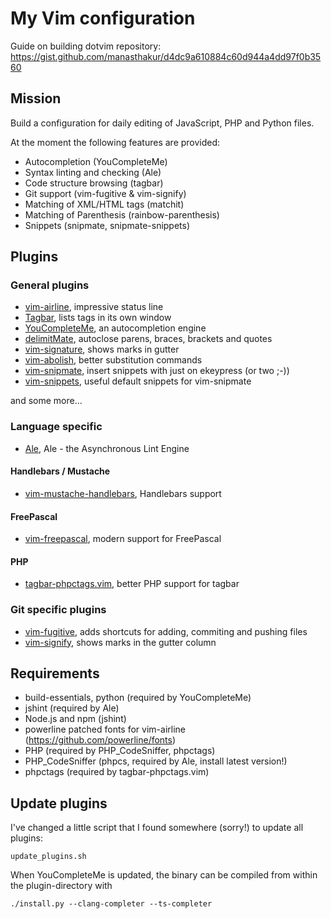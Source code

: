 # My Vim configuration

Guide on building dotvim repository: <https://gist.github.com/manasthakur/d4dc9a610884c60d944a4dd97f0b3560>

## Mission

Build a configuration for daily editing of JavaScript, PHP and Python files.

At the moment the following features are provided:

- Autocompletion (YouCompleteMe)
- Syntax linting and checking (Ale)
- Code structure browsing (tagbar)
- Git support (vim-fugitive & vim-signify)
- Matching of XML/HTML tags (matchit)
- Matching of Parenthesis (rainbow-parenthesis)
- Snippets (snipmate, snipmate-snippets)

## Plugins

### General plugins

- [vim-airline](https://github.com/vim-airline/vim-airline), impressive status
  line
- [Tagbar](https://github.com/majutsushi/tagbar), lists tags in its own window
- [YouCompleteMe](https://github.com/Valloric/YouCompleteMe), an autocompletion
  engine
- [delimitMate](https://github.com/Raimondi/delimitMate), autoclose parens,
  braces, brackets and quotes
- [vim-signature](https://github.com/kshenoy/vim-signature), shows marks in
  gutter
- [vim-abolish](https://github.com/tpope/tpope-vim-abolish.git), better
  substitution commands
- [vim-snipmate](https://github.com/garbas/vim-snipmate), insert snippets with
  just on ekeypress (or two ;-))
- [vim-snippets](https://github.com/honza/vim-snippets), useful default snippets
  for vim-snipmate

and some more...

### Language specific

- [Ale](https://github.com/w0rp/ale), Ale - the Asynchronous Lint Engine

#### Handlebars / Mustache

- [vim-mustache-handlebars](https://github.com/mustache/vim-mustache-handlebars),
  Handlebars support

#### FreePascal

- [vim-freepascal](https://github.com/boeckmann/vim-freepascal), modern support
  for FreePascal

#### PHP

- [tagbar-phpctags.vim](https://github.com/vim-php/tagbar-phpctags.vim), better
  PHP support for tagbar

### Git specific plugins

- [vim-fugitive](https://github.com/tpope/vim-fugitive), adds shortcuts for
  adding, commiting and pushing files
- [vim-signify](https://github.com/mhinz/vim-signify), shows marks in the
  gutter column

## Requirements

- build-essentials, python (required by YouCompleteMe)
- jshint (required by Ale)
- Node.js and npm (jshint)
- powerline patched fonts for vim-airline (<https://github.com/powerline/fonts>)
- PHP (required by PHP_CodeSniffer, phpctags)
- PHP_CodeSniffer (phpcs, required by Ale, install latest version!)
- phpctags (required by tagbar-phpctags.vim)

## Update plugins

I've changed a little script that I found somewhere (sorry!) to update all
plugins:

```
update_plugins.sh
```

When YouCompleteMe is updated, the binary can be compiled from within the
plugin-directory with

```
./install.py --clang-completer --ts-completer
```

